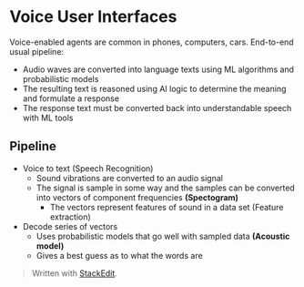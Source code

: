 
# Voice User Interfaces

Voice-enabled agents are common in phones, computers, cars. 
End-to-end usual pipeline:
- Audio waves are converted into language texts using ML algorithms and probabilistic models
- The resulting text is reasoned using AI logic to determine the meaning and formulate a response
- The response text must be converted back into understandable speech with ML tools

## Pipeline
- Voice to text (Speech Recognition)
	- Sound vibrations are converted to an audio signal
	- The signal is sample in some way and the samples can be converted into vectors of component frequencies **(Spectogram)**
		- The vectors represent features of sound in a data set (Feature extraction)
- Decode series of vectors
	- Uses probabilistic models that go well with sampled data **(Acoustic model)**
	- Gives a best guess as to what the words are

> Written with [StackEdit](https://stackedit.io/).
<!--stackedit_data:
eyJoaXN0b3J5IjpbLTEyOTA5MjMyMjFdfQ==
-->